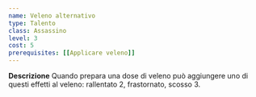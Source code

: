 ```yaml
---
name: Veleno alternativo
type: Talento
class: Assassino
level: 3
cost: 5
prerequisites: [[Applicare veleno]]
---
```


**Descrizione**
Quando prepara una dose di veleno può aggiungere uno di questi effetti al
veleno: rallentato 2, frastornato, scosso 3.